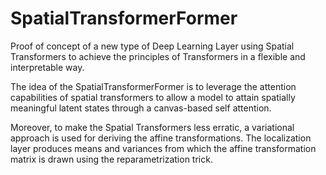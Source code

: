 # SpatialTransformerFormer
Proof of concept of a new type of Deep Learning Layer using Spatial Transformers to achieve the principles of Transformers in a flexible and interpretable way.

The idea of the SpatialTransformerFormer is to leverage the attention capabilities of spatial transformers to allow a model to attain spatially meaningful latent states through a canvas-based self attention.

Moreover, to make the Spatial Transformers less erratic, a variational approach is used for deriving the affine transformations. The localization layer produces means and variances from which the affine transformation matrix is drawn using the reparametrization trick.
